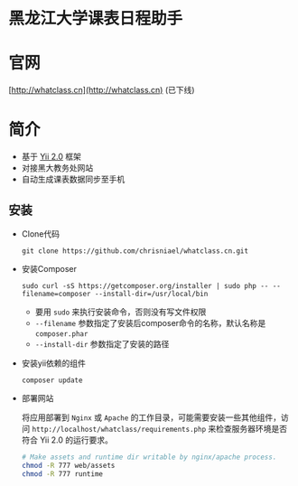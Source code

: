 # 黑龙江大学课表日程助手

# 官网

[http://whatclass.cn](http://whatclass.cn) (已下线)


# 简介

* 基于 [Yii 2.0](https://github.com/yiisoft/yii2) 框架
* 对接黑大教务处网站
* 自动生成课表数据同步至手机


## 安装

* Clone代码

	`git clone https://github.com/chrisniael/whatclass.cn.git`

* 安装Composer

	`sudo curl -sS https://getcomposer.org/installer | sudo php -- --filename=composer --install-dir=/usr/local/bin`

	* 要用 `sudo` 来执行安装命令，否则没有写文件权限
	* `--filename` 参数指定了安装后composer命令的名称，默认名称是 `composer.phar`
	* `--install-dir` 参数指定了安装的路径

* 安装yii依赖的组件

	`composer update`

* 部署网站

	将应用部署到 `Nginx` 或 `Apache` 的工作目录，可能需要安装一些其他组件，访问 `http://localhost/whatclass/requirements.php` 来检查服务器环境是否符合 Yii 2.0 的运行要求。

	```bash
	# Make assets and runtime dir writable by nginx/apache process.
	chmod -R 777 web/assets
	chmod -R 777 runtime
	```
